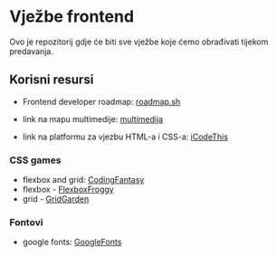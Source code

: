# Vježbe frontend

Ovo je repozitorij gdje će biti sve vježbe koje ćemo obrađivati tijekom predavanja.

## Korisni resursi

- Frontend developer roadmap: [roadmap.sh](https://roadmap.sh/frontend)

- link na mapu multimedije:
  [multimedija](https://predavacialgebra-my.sharepoint.com/personal/luka_batarelo_predavaci_algebra_hr/_layouts/15/onedrive.aspx?id=%2Fpersonal%2Fluka%5Fbatarelo%5Fpredavaci%5Falgebra%5Fhr%2FDocuments%2Fmultimedia&ga=1)

- link na platformu za vjezbu HTML-a i CSS-a:
  [iCodeThis](https://icodethis.com/roadmap)

### CSS games

- flexbox and grid: [CodingFantasy](https://codingfantasy.com/games)
- flexbox - [FlexboxFroggy](https://flexboxfroggy.com/)
- grid - [GridGarden](https://cssgridgarden.com/)

### Fontovi

- google fonts: [GoogleFonts](https://fonts.google.com/)
